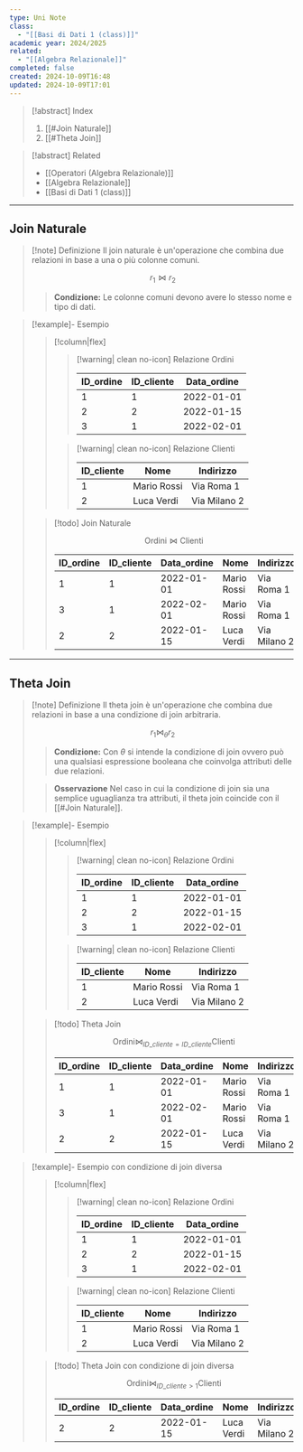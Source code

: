 ```yaml
---
type: Uni Note
class:
  - "[[Basi di Dati 1 (class)]]"
academic year: 2024/2025
related:
  - "[[Algebra Relazionale]]"
completed: false
created: 2024-10-09T16:48
updated: 2024-10-09T17:01
---
```

>[!abstract] Index
>1. [[#Join Naturale]]
>2. [[#Theta Join]]

>[!abstract] Related
>- [[Operatori (Algebra Relazionale)]]
>- [[Algebra Relazionale]]
>- [[Basi di Dati 1 (class)]]

---
## Join Naturale

>[!note] Definizione
>Il join naturale è un'operazione che combina due relazioni in base a una o più colonne comuni.
>
>$$
>r_{1} \bowtie r_{2}
>$$
>
>>**Condizione:** Le colonne comuni devono avere lo stesso nome e tipo di dati.

>[!example]- Esempio
>
>>[!column|flex]
>>
>>>[!warning| clean no-icon] Relazione Ordini
>>>
>>>| ID_ordine | ID_cliente | Data_ordine |
>>>| --- | --- | --- |
>>>| 1 | 1 | 2022-01-01 |
>>>| 2 | 2 | 2022-01-15 |
>>>| 3 | 1 | 2022-02-01 |
>>
>>>[!warning| clean no-icon] Relazione Clienti
>>>
>>>| ID_cliente | Nome | Indirizzo |
>>>| --- | --- | --- |
>>>| 1 | Mario Rossi | Via Roma 1 |
>>>| 2 | Luca Verdi | Via Milano 2 |
>
>>[!todo] Join Naturale
>>
>>$$
>>\text{Ordini} \bowtie \text{Clienti}
>>$$
>>
>>| ID_ordine | ID_cliente | Data_ordine | Nome | Indirizzo |
>>| --- | --- | --- | --- | --- |
>>| 1 | 1 | 2022-01-01 | Mario Rossi | Via Roma 1 |
>>| 3 | 1 | 2022-02-01 | Mario Rossi | Via Roma 1 |
>>| 2 | 2 | 2022-01-15 | Luca Verdi | Via Milano 2 |

---
## Theta Join

>[!note] Definizione
>Il theta join è un'operazione che combina due relazioni in base a una condizione di join arbitraria.
>
>$$
>r_{1} \bowtie_{\theta} r_{2}
>$$
>
>>**Condizione:** Con $\theta$ si intende la condizione di join ovvero può una qualsiasi espressione booleana che coinvolga attributi delle due relazioni.
>
> >**Osservazione** 
>Nel caso in cui la condizione di join sia una semplice uguaglianza tra attributi, il theta join coincide con il [[#Join Naturale]].

>[!example]- Esempio
>
>>[!column|flex]
>>
>>>[!warning| clean no-icon] Relazione Ordini
>>>
>>>| ID_ordine | ID_cliente | Data_ordine |
>>>| --- | --- | --- |
>>>| 1 | 1 | 2022-01-01 |
>>>| 2 | 2 | 2022-01-15 |
>>>| 3 | 1 | 2022-02-01 |
>>
>>>[!warning| clean no-icon] Relazione Clienti
>>>
>>>| ID_cliente | Nome | Indirizzo |
>>>| --- | --- | --- |
>>>| 1 | Mario Rossi | Via Roma 1 |
>>>| 2 | Luca Verdi | Via Milano 2 |
>
>>[!todo] Theta Join
>>
>>$$
>>\text{Ordini} \bowtie_{ID\_cliente = ID\_cliente} \text{Clienti}
>>$$
>>
>>| ID_ordine | ID_cliente | Data_ordine | Nome | Indirizzo |
>>| --- | --- | --- | --- | --- |
>>| 1 | 1 | 2022-01-01 | Mario Rossi | Via Roma 1 |
>>| 3 | 1 | 2022-02-01 | Mario Rossi | Via Roma 1 |
>>| 2 | 2 | 2022-01-15 | Luca Verdi | Via Milano 2 |

>[!example]- Esempio con condizione di join diversa
>
>>[!column|flex]
>>
>>>[!warning| clean no-icon] Relazione Ordini
>>>
>>>| ID_ordine | ID_cliente | Data_ordine |
>>>| --- | --- | --- |
>>>| 1 | 1 | 2022-01-01 |
>>>| 2 | 2 | 2022-01-15 |
>>>| 3 | 1 | 2022-02-01 |
>>
>>>[!warning| clean no-icon] Relazione Clienti
>>>
>>>| ID_cliente | Nome | Indirizzo |
>>>| --- | --- | --- |
>>>| 1 | Mario Rossi | Via Roma 1 |
>>>| 2 | Luca Verdi | Via Milano 2 |
>
>>[!todo] Theta Join con condizione di join diversa
>>
>>$$
>>\text{Ordini} \bowtie_{ID\_cliente > 1} \text{Clienti}
>>$$
>>
>>| ID_ordine | ID_cliente | Data_ordine | Nome | Indirizzo |
>>| --- | --- | --- | --- | --- |
>>| 2 | 2 | 2022-01-15 | Luca Verdi | Via Milano 2 |
